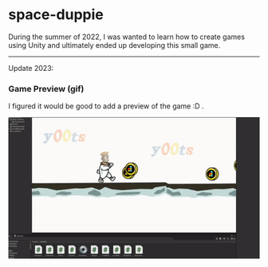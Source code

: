 # space-duppie

During the summer of 2022, I was wanted to learn how to create games using Unity and ultimately ended up developing this small game.

----------
Update 2023:
### Game Preview (gif)
I figured it would be good to add a preview of the game :D .

![](<https://raw.githubusercontent.com/deivmaik/space-duppie/main/Space%20Duppie/media/duppieGif.gif>)
